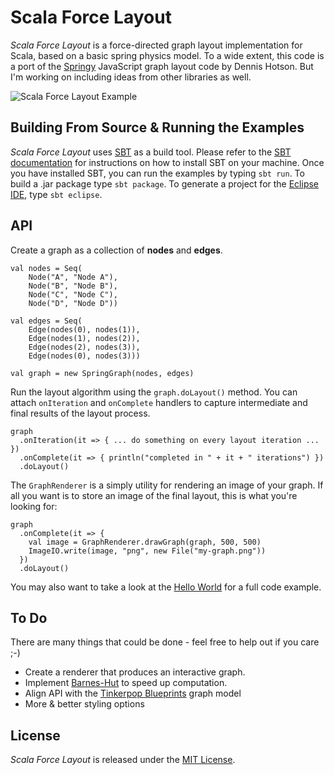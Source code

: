 # Scala Force Layout

_Scala Force Layout_ is a force-directed graph layout implementation for Scala, based on a basic spring 
physics model. To a wide extent, this code is a port of the [Springy](http://getspringy.com/) JavaScript 
graph layout code by Dennis Hotson. But I'm working on including ideas from other libraries as well.  

![Scala Force Layout Example](http://github.com/rsimon/scala-force-layout/raw/master/scala-force-layout.png)

## Building From Source & Running the Examples

_Scala Force Layout_ uses [SBT](http://www.scala-sbt.org/) as a build tool. Please refer to the
[SBT documentation](http://www.scala-sbt.org/release/docs/index.html) for instructions on how to
install SBT on your machine. Once you have installed SBT, you can run the examples by typing ``sbt run``. 
To build a .jar package type ``sbt package``. To generate a project for the 
[Eclipse IDE](http://www.eclipse.org/), type ``sbt eclipse``.

## API

Create a graph as a collection of __nodes__ and __edges__.

    val nodes = Seq(
        Node("A", "Node A"),
        Node("B", "Node B"),
        Node("C", "Node C"),
        Node("D", "Node D"))
      
    val edges = Seq(
        Edge(nodes(0), nodes(1)),
        Edge(nodes(1), nodes(2)),
        Edge(nodes(2), nodes(3)),
        Edge(nodes(0), nodes(3)))
      
    val graph = new SpringGraph(nodes, edges)
    
Run the layout algorithm using the ``graph.doLayout()`` method. You can attach ``onIteration`` and
``onComplete`` handlers to capture intermediate and final results of the layout process.

    graph
      .onIteration(it => { ... do something on every layout iteration ... })
      .onComplete(it => { println("completed in " + it + " iterations") })
      .doLayout()
      
The ``GraphRenderer`` is a simply utility for rendering an image of your graph. If all you
want is to store an image of the final layout, this is what you're looking for:

    graph
      .onComplete(it => {
        val image = GraphRenderer.drawGraph(graph, 500, 500)
        ImageIO.write(image, "png", new File("my-graph.png"))
      })
      .doLayout()
      
You may also want to take a look at the [Hello World](https://github.com/rsimon/scala-force-layout/blob/master/src/main/scala/at/ait/dme/forcelayout/examples/HelloWorld.scala)
for a full code example. 

## To Do

There are many things that could be done - feel free to help out if you care ;-)

* Create a renderer that produces an interactive graph.
* Implement [Barnes-Hut](http://en.wikipedia.org/wiki/Barnes%E2%80%93Hut_simulation) to speed up computation.
* Align API with the [Tinkerpop Blueprints](https://github.com/tinkerpop/blueprints/wiki) graph model
* More & better styling options

## License

_Scala Force Layout_ is released under the [MIT License](http://en.wikipedia.org/wiki/MIT_License).
